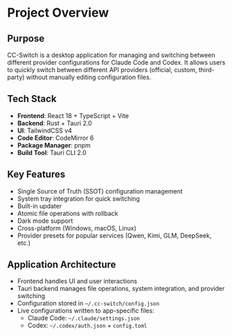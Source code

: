 # Project Overview

## Purpose
CC-Switch is a desktop application for managing and switching between different provider configurations for Claude Code and Codex. It allows users to quickly switch between different API providers (official, custom, third-party) without manually editing configuration files.

## Tech Stack
- **Frontend**: React 18 + TypeScript + Vite
- **Backend**: Rust + Tauri 2.0
- **UI**: TailwindCSS v4
- **Code Editor**: CodeMirror 6
- **Package Manager**: pnpm
- **Build Tool**: Tauri CLI 2.0

## Key Features
- Single Source of Truth (SSOT) configuration management
- System tray integration for quick switching
- Built-in updater
- Atomic file operations with rollback
- Dark mode support
- Cross-platform (Windows, macOS, Linux)
- Provider presets for popular services (Qwen, Kimi, GLM, DeepSeek, etc.)

## Application Architecture
- Frontend handles UI and user interactions
- Tauri backend manages file operations, system integration, and provider switching
- Configuration stored in `~/.cc-switch/config.json`
- Live configurations written to app-specific files:
  - Claude Code: `~/.claude/settings.json`
  - Codex: `~/.codex/auth.json` + `config.toml`